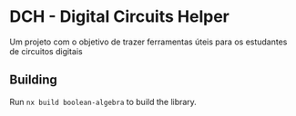 # DCH - Digital Circuits Helper

Um projeto com o objetivo de trazer ferramentas úteis para os estudantes de circuitos digitais

## Building

Run `nx build boolean-algebra` to build the library.
